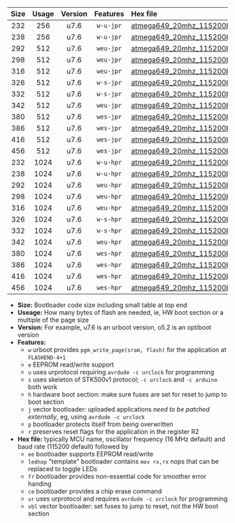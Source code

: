 |Size|Usage|Version|Features|Hex file|
|:-:|:-:|:-:|:-:|:--|
|232|256|u7.6|`w-u-jpr`|[atmega649_20mhz_115200bps_ur_vbl.hex](https://raw.githubusercontent.com/stefanrueger/urboot/main//atmega649_20mhz_115200bps_ur_vbl.hex)|
|238|256|u7.6|`w-u-jpr`|[atmega649_20mhz_115200bps_lednop_ur_vbl.hex](https://raw.githubusercontent.com/stefanrueger/urboot/main//atmega649_20mhz_115200bps_lednop_ur_vbl.hex)|
|292|512|u7.6|`weu-jpr`|[atmega649_20mhz_115200bps_ee_ur_vbl.hex](https://raw.githubusercontent.com/stefanrueger/urboot/main//atmega649_20mhz_115200bps_ee_ur_vbl.hex)|
|298|512|u7.6|`weu-jpr`|[atmega649_20mhz_115200bps_ee_lednop_ur_vbl.hex](https://raw.githubusercontent.com/stefanrueger/urboot/main//atmega649_20mhz_115200bps_ee_lednop_ur_vbl.hex)|
|316|512|u7.6|`weu-jpr`|[atmega649_20mhz_115200bps_ee_lednop_fr_ur_vbl.hex](https://raw.githubusercontent.com/stefanrueger/urboot/main//atmega649_20mhz_115200bps_ee_lednop_fr_ur_vbl.hex)|
|326|512|u7.6|`w-s-jpr`|[atmega649_20mhz_115200bps_vbl.hex](https://raw.githubusercontent.com/stefanrueger/urboot/main//atmega649_20mhz_115200bps_vbl.hex)|
|332|512|u7.6|`w-s-jpr`|[atmega649_20mhz_115200bps_lednop_vbl.hex](https://raw.githubusercontent.com/stefanrueger/urboot/main//atmega649_20mhz_115200bps_lednop_vbl.hex)|
|342|512|u7.6|`weu-jpr`|[atmega649_20mhz_115200bps_ee_lednop_fr_ce_ur_vbl.hex](https://raw.githubusercontent.com/stefanrueger/urboot/main//atmega649_20mhz_115200bps_ee_lednop_fr_ce_ur_vbl.hex)|
|380|512|u7.6|`wes-jpr`|[atmega649_20mhz_115200bps_ee_vbl.hex](https://raw.githubusercontent.com/stefanrueger/urboot/main//atmega649_20mhz_115200bps_ee_vbl.hex)|
|386|512|u7.6|`wes-jpr`|[atmega649_20mhz_115200bps_ee_lednop_vbl.hex](https://raw.githubusercontent.com/stefanrueger/urboot/main//atmega649_20mhz_115200bps_ee_lednop_vbl.hex)|
|416|512|u7.6|`wes-jpr`|[atmega649_20mhz_115200bps_ee_lednop_fr_vbl.hex](https://raw.githubusercontent.com/stefanrueger/urboot/main//atmega649_20mhz_115200bps_ee_lednop_fr_vbl.hex)|
|456|512|u7.6|`wes-jpr`|[atmega649_20mhz_115200bps_ee_lednop_fr_ce_vbl.hex](https://raw.githubusercontent.com/stefanrueger/urboot/main//atmega649_20mhz_115200bps_ee_lednop_fr_ce_vbl.hex)|
|232|1024|u7.6|`w-u-hpr`|[atmega649_20mhz_115200bps_ur.hex](https://raw.githubusercontent.com/stefanrueger/urboot/main//atmega649_20mhz_115200bps_ur.hex)|
|238|1024|u7.6|`w-u-hpr`|[atmega649_20mhz_115200bps_lednop_ur.hex](https://raw.githubusercontent.com/stefanrueger/urboot/main//atmega649_20mhz_115200bps_lednop_ur.hex)|
|292|1024|u7.6|`weu-hpr`|[atmega649_20mhz_115200bps_ee_ur.hex](https://raw.githubusercontent.com/stefanrueger/urboot/main//atmega649_20mhz_115200bps_ee_ur.hex)|
|298|1024|u7.6|`weu-hpr`|[atmega649_20mhz_115200bps_ee_lednop_ur.hex](https://raw.githubusercontent.com/stefanrueger/urboot/main//atmega649_20mhz_115200bps_ee_lednop_ur.hex)|
|316|1024|u7.6|`weu-hpr`|[atmega649_20mhz_115200bps_ee_lednop_fr_ur.hex](https://raw.githubusercontent.com/stefanrueger/urboot/main//atmega649_20mhz_115200bps_ee_lednop_fr_ur.hex)|
|326|1024|u7.6|`w-s-hpr`|[atmega649_20mhz_115200bps.hex](https://raw.githubusercontent.com/stefanrueger/urboot/main//atmega649_20mhz_115200bps.hex)|
|332|1024|u7.6|`w-s-hpr`|[atmega649_20mhz_115200bps_lednop.hex](https://raw.githubusercontent.com/stefanrueger/urboot/main//atmega649_20mhz_115200bps_lednop.hex)|
|342|1024|u7.6|`weu-hpr`|[atmega649_20mhz_115200bps_ee_lednop_fr_ce_ur.hex](https://raw.githubusercontent.com/stefanrueger/urboot/main//atmega649_20mhz_115200bps_ee_lednop_fr_ce_ur.hex)|
|380|1024|u7.6|`wes-hpr`|[atmega649_20mhz_115200bps_ee.hex](https://raw.githubusercontent.com/stefanrueger/urboot/main//atmega649_20mhz_115200bps_ee.hex)|
|386|1024|u7.6|`wes-hpr`|[atmega649_20mhz_115200bps_ee_lednop.hex](https://raw.githubusercontent.com/stefanrueger/urboot/main//atmega649_20mhz_115200bps_ee_lednop.hex)|
|416|1024|u7.6|`wes-hpr`|[atmega649_20mhz_115200bps_ee_lednop_fr.hex](https://raw.githubusercontent.com/stefanrueger/urboot/main//atmega649_20mhz_115200bps_ee_lednop_fr.hex)|
|456|1024|u7.6|`wes-hpr`|[atmega649_20mhz_115200bps_ee_lednop_fr_ce.hex](https://raw.githubusercontent.com/stefanrueger/urboot/main//atmega649_20mhz_115200bps_ee_lednop_fr_ce.hex)|

- **Size:** Bootloader code size including small table at top end
- **Useage:** How many bytes of flash are needed, ie, HW boot section or a multiple of the page size
- **Version:** For example, u7.6 is an urboot version, o5.2 is an optiboot version
- **Features:**
  + `w` urboot provides `pgm_write_page(sram, flash)` for the application at `FLASHEND-4+1`
  + `e` EEPROM read/write support
  + `u` uses urprotocol requiring `avrdude -c urclock` for programming
  + `s` uses skeleton of STK500v1 protocol; `-c urclock` and `-c arduino` both work
  + `h` hardware boot section: make sure fuses are set for reset to jump to boot section
  + `j` vector bootloader: uploaded applications *need to be patched externally*, eg, using `avrdude -c urclock`
  + `p` bootloader protects itself from being overwritten
  + `r` preserves reset flags for the application in the register R2
- **Hex file:** typically MCU name, oscillator frequency (16 MHz default) and baud rate (115200 default) followed by
  + `ee` bootloader supports EEPROM read/write
  + `lednop` "template" bootloader contains `mov rx,rx` nops that can be replaced to toggle LEDs
  + `fr` bootloader provides non-essential code for smoother error handing
  + `ce` bootloader provides a chip erase command
  + `ur` uses urprotocol and requires `avrdude -c urclock` for programming
  + `vbl` vector bootloader: set fuses to jump to reset, not the HW boot section
